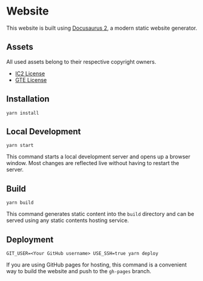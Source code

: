 # Website

This website is built using [Docusaurus 2](https://docusaurus.io/), a modern static website generator.

## Assets
All used assets belong to their respective copyright owners.
- [IC2 License](https://forum.industrial-craft.net/thread/9843-mc-1-7-ic%C2%B2-v-2-1-x-2-2-x-experimental/)
- [GTE License](https://github.com/Su5eD/GregTech-Experimental#licensing)

## Installation

```console
yarn install
```

## Local Development

```console
yarn start
```

This command starts a local development server and opens up a browser window. Most changes are reflected live without having to restart the server.

## Build

```console
yarn build
```

This command generates static content into the `build` directory and can be served using any static contents hosting service.

## Deployment

```console
GIT_USER=<Your GitHub username> USE_SSH=true yarn deploy
```

If you are using GitHub pages for hosting, this command is a convenient way to build the website and push to the `gh-pages` branch.
